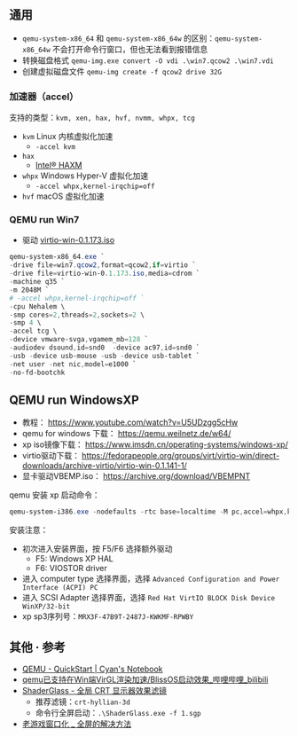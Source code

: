 ## 通用

- `qemu-system-x86_64` 和 `qemu-system-x86_64w` 的区别：`qemu-system-x86_64w` 不会打开命令行窗口，但也无法看到报错信息
- 转换磁盘格式 `qemu-img.exe convert -O vdi .\win7.qcow2 .\win7.vdi`
- 创建虚拟磁盘文件 `qemu-img create -f qcow2 drive 32G`

### 加速器（accel）

支持的类型：`kvm, xen, hax, hvf, nvmm, whpx, tcg`

- `kvm` Linux 内核虚拟化加速
	- `-accel kvm`
- `hax`
	- [Intel® HAXM](https://github.com/intel/haxm)
- `whpx` Windows Hyper-V 虚拟化加速
	- `-accel whpx,kernel-irqchip=off`
- `hvf` macOS 虚拟化加速

### QEMU run Win7

- 驱动 [virtio-win-0.1.173.iso](https://fedorapeople.org/groups/virt/virtio-win/direct-downloads/archive-virtio/virtio-win-0.1.173-9/)

```powershell
qemu-system-x86_64.exe `
-drive file=win7.qcow2,format=qcow2,if=virtio `
-drive file=virtio-win-0.1.173.iso,media=cdrom `
-machine q35 `
-m 2048M `
# -accel whpx,kernel-irqchip=off `
-cpu Nehalem \
-smp cores=2,threads=2,sockets=2 \
-smp 4 \
-accel tcg \
-device vmware-svga,vgamem_mb=128 `
-audiodev dsound,id=snd0  -device ac97,id=snd0 `
-usb -device usb-mouse -usb -device usb-tablet `
-net user -net nic,model=e1000 `
-no-fd-bootchk
```
## QEMU run WindowsXP

- 教程： https://www.youtube.com/watch?v=U5UDzgg5cHw
- qemu for windows 下载： https://qemu.weilnetz.de/w64/
- xp iso镜像下载： https://www.imsdn.cn/operating-systems/windows-xp/
- virtio驱动下载： https://fedorapeople.org/groups/virt/virtio-win/direct-downloads/archive-virtio/virtio-win-0.1.141-1/
- 显卡驱动VBEMP.iso： https://archive.org/download/VBEMPNT

qemu 安装 xp 启动命令：
```powershell
qemu-system-i386.exe -nodefaults -rtc base=localtime -M pc,accel=whpx,kernel-irqchip=off -m 512 -display sdl -device VGA -device virtio-blk-pci,drive=boot0 -device lsi -device ac97 -netdev user,id=net0 -device virtio-net-pci,rombar=0,netdev=net0 -drive if=floppy,file=virtio-win-0.1.141_x86.vfd -drive id=boot0,if=none,file=wxp.qcw -device scsi-cd,drive=xpcd -drive id=xpcd,if=none,media=cdrom,file=zh-hans_windows_xp_professional_with_service_pack_3_x86_cd_vl_x14-74070.iso -boot d
```

安装注意：
- 初次进入安装界面，按 F5/F6 选择额外驱动
	- F5: Windows XP HAL
	- F6: VIOSTOR driver
- 进入 computer type 选择界面，选择 `Advanced Configuration and Power Interface (ACPI) PC`
- 进入 SCSI Adapter 选择界面，选择 `Red Hat VirtIO BLOCK Disk Device WinXP/32-bit`
- xp sp3序列号：`MRX3F-47B9T-2487J-KWKMF-RPWBY`

## 其他 · 参考

- [QEMU - QuickStart | Cyan's Notebook](https://cyan-io.github.io/posts/2023-07-30-qemu-quickstart/)
- [qemu已支持在Win端VirGL渲染加速/BlissOS启动效果_哔哩哔哩_bilibili](https://www.bilibili.com/video/BV1n2421Z7ZP)
- [ShaderGlass - 全局 CRT 显示器效果滤镜](https://github.com/mausimus/ShaderGlass)
	- 推荐滤镜：`crt-hyllian-3d`
	- 命令行全屏启动：`.\ShaderGlass.exe -f 1.sgp`
- [老游戏窗口化 _ 全屏的解决方法](https://sarakale.top/blog/posts/5dd1ddbf)